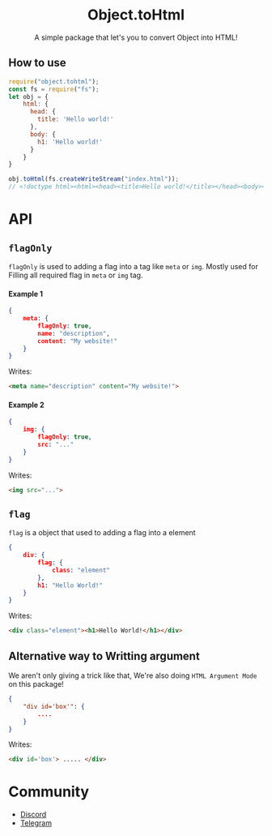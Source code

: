 <center>
	<h1>Object.toHtml</h1>
	<p>A simple package that let's you to convert Object into HTML!</p>
</center>

## How to use
```javascript
require("object.tohtml");
const fs = require("fs");
let obj = {
	html: { 
	  head: { 
	    title: 'Hello world!' 
	  }, 
      body: { 
	    h1: 'Hello world!' 
	  } 
	}
}

obj.toHtml(fs.createWriteStream("index.html"));
// <!doctype html><html><head><title>Hello world!</title></head><body><h1>Hello world!</h1></body></html>
```

# API
## `flagOnly`
`flagOnly` is used to adding a flag into a tag like `meta` or `img`. Mostly used for Filling all required flag in `meta` or `img` tag.
#### Example 1
```json
{
	meta: {
		flagOnly: true,
		name: "description",
		content: "My website!"
	}
}
```
Writes:
```html
<meta name="description" content="My website!">
```
#### Example 2
```json
{
	img: {
		flagOnly: true,
		src: "..."
	}
}
```
Writes:
```html
<img src="...">
```

## `flag`
`flag` is a object that used to adding a flag into a element

```json
{
	div: {
		flag: {
			class: "element"
		},
		h1: "Hello World!"
	}
}
```
Writes:
```html
<div class="element"><h1>Hello World!</h1></div>
```

## Alternative way to Writting argument
We aren't only giving a trick like that, We're also doing `HTML Argument Mode` on this package!
```json
{
	"div id='box'": {
		....
	}
}
```
Writes: 
```html
<div id='box'> ..... </div>
```
# Community
- [Discord](https://dsc.gg/yonle)
- [Telegram](https://t.me/yonlecoder)
